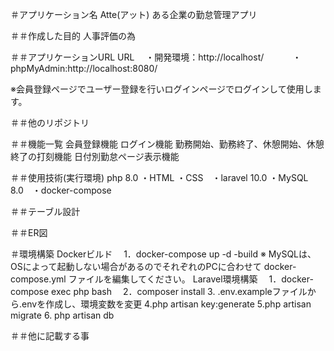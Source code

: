 ＃アプリケーション名
Atte(アット)
ある企業の勤怠管理アプリ


＃＃作成した目的
人事評価の為


＃＃アプリケーションURL
URL 　・開発環境：http://localhost/
　　　・phpMyAdmin:http://localhost:8080/


※会員登録ページでユーザー登録を行いログインページでログインして使用します。


＃＃他のリポジトリ


＃＃機能一覧
会員登録機能
ログイン機能
勤務開始、勤務終了、休憩開始、休憩終了の打刻機能
日付別勤怠ページ表示機能


＃＃使用技術(実行環境)
php 8.0 ・HTML ・CSS　・laravel 10.0 ・MySQL 8.0　・docker-compose


＃＃テーブル設計



＃＃ER図



＃環境構築
Dockerビルド 　1．docker-compose up -d -build
※ MySQLは、OSによって起動しない場合があるのでそれぞれのPCに合わせて docker-compose.yml ファイルを編集してください。
Laravel環境構築 　1．docker-compose exec php bash 　2．composer install 3. .env.exampleファイルから.envを作成し、環境変数を変更 4.php artisan key:generate 5.php artisan migrate 6. php artisan db


＃＃他に記載する事









